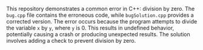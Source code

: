 This repository demonstrates a common error in C++: division by zero. The `bug.cpp` file contains the erroneous code, while `bugSolution.cpp` provides a corrected version.  The error occurs because the program attempts to divide the variable `x` by `y`, where `y` is 0. This results in undefined behavior, potentially causing a crash or producing unexpected results.  The solution involves adding a check to prevent division by zero.